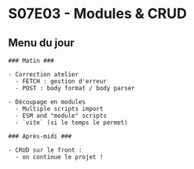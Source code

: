 # S07E03 - Modules & CRUD

## Menu du jour

```
### Matin ###

- Correction atelier
  - FETCH : gestion d'erreur
  - POST : body format / body parser

- Découpage en modules 
  - Multiple scripts import
  - ESM and "module" scripts
  - `vite` (si le temps le permet)

### Après-midi ###

- CRUD sur le front : 
  - on continue le projet !

```
